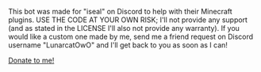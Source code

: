 This bot was made for "iseal" on Discord to help with their Minecraft plugins. USE THE CODE AT YOUR OWN RISK; I'll not provide any support (and as stated in the LICENSE I'll also not provide any warranty). If you would like a custom one made by me, send me a friend request on Discord username "LunarcatOwO" and I'll get back to you as soon as I can!

[Donate to me!](https://ko-fi.com/lunarcatOwO)